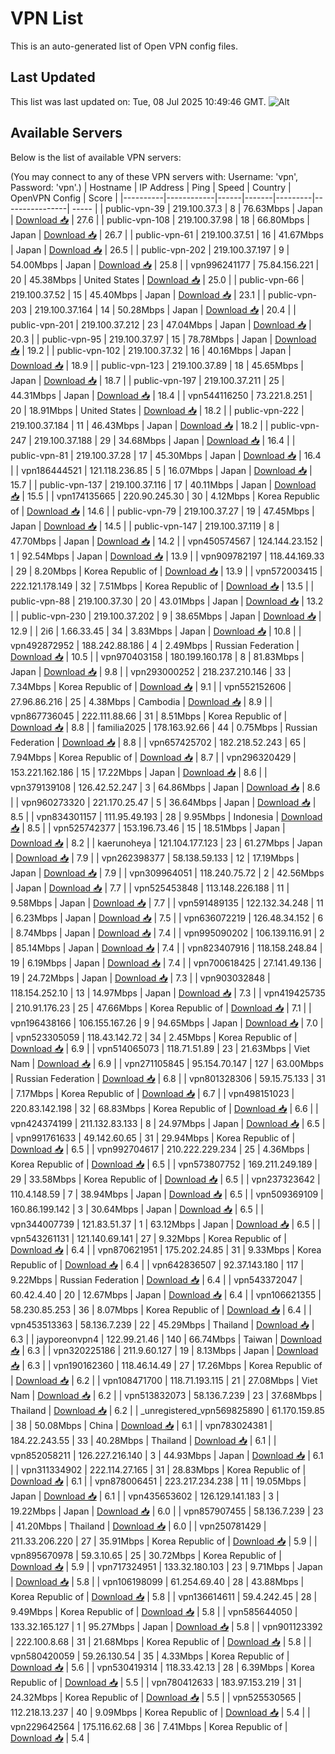 # VPN List

This is an auto-generated list of Open VPN config files.

## Last Updated

This list was last updated on: Tue, 08 Jul 2025 10:49:46 GMT.
![Alt](https://repobeats.axiom.co/api/embed/186b98318ef1479477931607c1ad7d823f12451f.svg "Repobeats analytics image")

## Available Servers

Below is the list of available VPN servers:

(You may connect to any of these VPN servers with: Username: 'vpn', Password: 'vpn'.)
| Hostname | IP Address | Ping | Speed | Country | OpenVPN Config | Score |
|----------|------------|------|-------|---------|----------------| ----- |
| public-vpn-39 | 219.100.37.3 | 8 | 76.63Mbps | Japan | [Download 📥](./configs/server_0_JP.ovpn) | 27.6 |
| public-vpn-108 | 219.100.37.98 | 18 | 66.80Mbps | Japan | [Download 📥](./configs/server_1_JP.ovpn) | 26.7 |
| public-vpn-61 | 219.100.37.51 | 16 | 41.67Mbps | Japan | [Download 📥](./configs/server_2_JP.ovpn) | 26.5 |
| public-vpn-202 | 219.100.37.197 | 9 | 54.00Mbps | Japan | [Download 📥](./configs/server_3_JP.ovpn) | 25.8 |
| vpn996241177 | 75.84.156.221 | 20 | 45.38Mbps | United States | [Download 📥](./configs/server_4_US.ovpn) | 25.0 |
| public-vpn-66 | 219.100.37.52 | 15 | 45.40Mbps | Japan | [Download 📥](./configs/server_5_JP.ovpn) | 23.1 |
| public-vpn-203 | 219.100.37.164 | 14 | 50.28Mbps | Japan | [Download 📥](./configs/server_6_JP.ovpn) | 20.4 |
| public-vpn-201 | 219.100.37.212 | 23 | 47.04Mbps | Japan | [Download 📥](./configs/server_7_JP.ovpn) | 20.3 |
| public-vpn-95 | 219.100.37.97 | 15 | 78.78Mbps | Japan | [Download 📥](./configs/server_8_JP.ovpn) | 19.2 |
| public-vpn-102 | 219.100.37.32 | 16 | 40.16Mbps | Japan | [Download 📥](./configs/server_9_JP.ovpn) | 18.9 |
| public-vpn-123 | 219.100.37.89 | 18 | 45.65Mbps | Japan | [Download 📥](./configs/server_10_JP.ovpn) | 18.7 |
| public-vpn-197 | 219.100.37.211 | 25 | 44.31Mbps | Japan | [Download 📥](./configs/server_11_JP.ovpn) | 18.4 |
| vpn544116250 | 73.221.8.251 | 20 | 18.91Mbps | United States | [Download 📥](./configs/server_12_US.ovpn) | 18.2 |
| public-vpn-222 | 219.100.37.184 | 11 | 46.43Mbps | Japan | [Download 📥](./configs/server_13_JP.ovpn) | 18.2 |
| public-vpn-247 | 219.100.37.188 | 29 | 34.68Mbps | Japan | [Download 📥](./configs/server_14_JP.ovpn) | 16.4 |
| public-vpn-81 | 219.100.37.28 | 17 | 45.30Mbps | Japan | [Download 📥](./configs/server_15_JP.ovpn) | 16.4 |
| vpn186444521 | 121.118.236.85 | 5 | 16.07Mbps | Japan | [Download 📥](./configs/server_16_JP.ovpn) | 15.7 |
| public-vpn-137 | 219.100.37.116 | 17 | 40.11Mbps | Japan | [Download 📥](./configs/server_17_JP.ovpn) | 15.5 |
| vpn174135665 | 220.90.245.30 | 30 | 4.12Mbps | Korea Republic of | [Download 📥](./configs/server_18_KR.ovpn) | 14.6 |
| public-vpn-79 | 219.100.37.27 | 19 | 47.45Mbps | Japan | [Download 📥](./configs/server_19_JP.ovpn) | 14.5 |
| public-vpn-147 | 219.100.37.119 | 8 | 47.70Mbps | Japan | [Download 📥](./configs/server_20_JP.ovpn) | 14.2 |
| vpn450574567 | 124.144.23.152 | 1 | 92.54Mbps | Japan | [Download 📥](./configs/server_21_JP.ovpn) | 13.9 |
| vpn909782197 | 118.44.169.33 | 29 | 8.20Mbps | Korea Republic of | [Download 📥](./configs/server_22_KR.ovpn) | 13.9 |
| vpn572003415 | 222.121.178.149 | 32 | 7.51Mbps | Korea Republic of | [Download 📥](./configs/server_23_KR.ovpn) | 13.5 |
| public-vpn-88 | 219.100.37.30 | 20 | 43.01Mbps | Japan | [Download 📥](./configs/server_24_JP.ovpn) | 13.2 |
| public-vpn-230 | 219.100.37.202 | 9 | 38.65Mbps | Japan | [Download 📥](./configs/server_25_JP.ovpn) | 12.9 |
| 2i6 | 1.66.33.45 | 34 | 3.83Mbps | Japan | [Download 📥](./configs/server_26_JP.ovpn) | 10.8 |
| vpn492872952 | 188.242.88.186 | 4 | 2.49Mbps | Russian Federation | [Download 📥](./configs/server_27_RU.ovpn) | 10.5 |
| vpn970403158 | 180.199.160.178 | 8 | 81.83Mbps | Japan | [Download 📥](./configs/server_28_JP.ovpn) | 9.8 |
| vpn293000252 | 218.237.210.146 | 33 | 7.34Mbps | Korea Republic of | [Download 📥](./configs/server_29_KR.ovpn) | 9.1 |
| vpn552152606 | 27.96.86.216 | 25 | 4.38Mbps | Cambodia | [Download 📥](./configs/server_30_KH.ovpn) | 8.9 |
| vpn867736045 | 222.111.88.66 | 31 | 8.51Mbps | Korea Republic of | [Download 📥](./configs/server_31_KR.ovpn) | 8.8 |
| familia2025 | 178.163.92.66 | 44 | 0.75Mbps | Russian Federation | [Download 📥](./configs/server_32_RU.ovpn) | 8.8 |
| vpn657425702 | 182.218.52.243 | 65 | 7.94Mbps | Korea Republic of | [Download 📥](./configs/server_33_KR.ovpn) | 8.7 |
| vpn296320429 | 153.221.162.186 | 15 | 17.22Mbps | Japan | [Download 📥](./configs/server_34_JP.ovpn) | 8.6 |
| vpn379139108 | 126.42.52.247 | 3 | 64.86Mbps | Japan | [Download 📥](./configs/server_35_JP.ovpn) | 8.6 |
| vpn960273320 | 221.170.25.47 | 5 | 36.64Mbps | Japan | [Download 📥](./configs/server_36_JP.ovpn) | 8.5 |
| vpn834301157 | 111.95.49.193 | 28 | 9.95Mbps | Indonesia | [Download 📥](./configs/server_37_ID.ovpn) | 8.5 |
| vpn525742377 | 153.196.73.46 | 15 | 18.51Mbps | Japan | [Download 📥](./configs/server_38_JP.ovpn) | 8.2 |
| kaerunoheya | 121.104.177.123 | 23 | 61.27Mbps | Japan | [Download 📥](./configs/server_39_JP.ovpn) | 7.9 |
| vpn262398377 | 58.138.59.133 | 12 | 17.19Mbps | Japan | [Download 📥](./configs/server_40_JP.ovpn) | 7.9 |
| vpn309964051 | 118.240.75.72 | 2 | 42.56Mbps | Japan | [Download 📥](./configs/server_41_JP.ovpn) | 7.7 |
| vpn525453848 | 113.148.226.188 | 11 | 9.58Mbps | Japan | [Download 📥](./configs/server_42_JP.ovpn) | 7.7 |
| vpn591489135 | 122.132.34.248 | 11 | 6.23Mbps | Japan | [Download 📥](./configs/server_43_JP.ovpn) | 7.5 |
| vpn636072219 | 126.48.34.152 | 6 | 8.74Mbps | Japan | [Download 📥](./configs/server_44_JP.ovpn) | 7.4 |
| vpn995090202 | 106.139.116.91 | 2 | 85.14Mbps | Japan | [Download 📥](./configs/server_45_JP.ovpn) | 7.4 |
| vpn823407916 | 118.158.248.84 | 19 | 6.19Mbps | Japan | [Download 📥](./configs/server_46_JP.ovpn) | 7.4 |
| vpn700618425 | 27.141.49.136 | 19 | 24.72Mbps | Japan | [Download 📥](./configs/server_47_JP.ovpn) | 7.3 |
| vpn903032848 | 118.154.252.10 | 13 | 14.97Mbps | Japan | [Download 📥](./configs/server_48_JP.ovpn) | 7.3 |
| vpn419425735 | 210.91.176.23 | 25 | 47.66Mbps | Korea Republic of | [Download 📥](./configs/server_49_KR.ovpn) | 7.1 |
| vpn196438166 | 106.155.167.26 | 9 | 94.65Mbps | Japan | [Download 📥](./configs/server_50_JP.ovpn) | 7.0 |
| vpn523305059 | 118.43.142.72 | 34 | 2.45Mbps | Korea Republic of | [Download 📥](./configs/server_51_KR.ovpn) | 6.9 |
| vpn514065073 | 118.71.51.89 | 23 | 21.63Mbps | Viet Nam | [Download 📥](./configs/server_52_VN.ovpn) | 6.9 |
| vpn271105845 | 95.154.70.147 | 127 | 63.00Mbps | Russian Federation | [Download 📥](./configs/server_53_RU.ovpn) | 6.8 |
| vpn801328306 | 59.15.75.133 | 31 | 7.17Mbps | Korea Republic of | [Download 📥](./configs/server_54_KR.ovpn) | 6.7 |
| vpn498151023 | 220.83.142.198 | 32 | 68.83Mbps | Korea Republic of | [Download 📥](./configs/server_55_KR.ovpn) | 6.6 |
| vpn424374199 | 211.132.83.133 | 8 | 24.97Mbps | Japan | [Download 📥](./configs/server_56_JP.ovpn) | 6.5 |
| vpn991761633 | 49.142.60.65 | 31 | 29.94Mbps | Korea Republic of | [Download 📥](./configs/server_57_KR.ovpn) | 6.5 |
| vpn992704617 | 210.222.229.234 | 25 | 4.36Mbps | Korea Republic of | [Download 📥](./configs/server_58_KR.ovpn) | 6.5 |
| vpn573807752 | 169.211.249.189 | 29 | 33.58Mbps | Korea Republic of | [Download 📥](./configs/server_59_KR.ovpn) | 6.5 |
| vpn237323642 | 110.4.148.59 | 7 | 38.94Mbps | Japan | [Download 📥](./configs/server_60_JP.ovpn) | 6.5 |
| vpn509369109 | 160.86.199.142 | 3 | 30.64Mbps | Japan | [Download 📥](./configs/server_61_JP.ovpn) | 6.5 |
| vpn344007739 | 121.83.51.37 | 1 | 63.12Mbps | Japan | [Download 📥](./configs/server_62_JP.ovpn) | 6.5 |
| vpn543261131 | 121.140.69.141 | 27 | 9.32Mbps | Korea Republic of | [Download 📥](./configs/server_63_KR.ovpn) | 6.4 |
| vpn870621951 | 175.202.24.85 | 31 | 9.33Mbps | Korea Republic of | [Download 📥](./configs/server_64_KR.ovpn) | 6.4 |
| vpn642836507 | 92.37.143.180 | 117 | 9.22Mbps | Russian Federation | [Download 📥](./configs/server_65_RU.ovpn) | 6.4 |
| vpn543372047 | 60.42.4.40 | 20 | 12.67Mbps | Japan | [Download 📥](./configs/server_66_JP.ovpn) | 6.4 |
| vpn106621355 | 58.230.85.253 | 36 | 8.07Mbps | Korea Republic of | [Download 📥](./configs/server_67_KR.ovpn) | 6.4 |
| vpn453513363 | 58.136.7.239 | 22 | 45.29Mbps | Thailand | [Download 📥](./configs/server_68_TH.ovpn) | 6.3 |
| jayporeonvpn4 | 122.99.21.46 | 140 | 66.74Mbps | Taiwan | [Download 📥](./configs/server_69_TW.ovpn) | 6.3 |
| vpn320225186 | 211.9.60.127 | 19 | 8.13Mbps | Japan | [Download 📥](./configs/server_70_JP.ovpn) | 6.3 |
| vpn190162360 | 118.46.14.49 | 27 | 17.26Mbps | Korea Republic of | [Download 📥](./configs/server_71_KR.ovpn) | 6.2 |
| vpn108471700 | 118.71.193.115 | 21 | 27.08Mbps | Viet Nam | [Download 📥](./configs/server_72_VN.ovpn) | 6.2 |
| vpn513832073 | 58.136.7.239 | 23 | 37.68Mbps | Thailand | [Download 📥](./configs/server_73_TH.ovpn) | 6.2 |
| _unregistered_vpn569825890 | 61.170.159.85 | 38 | 50.08Mbps | China | [Download 📥](./configs/server_74_CN.ovpn) | 6.1 |
| vpn783024381 | 184.22.243.55 | 33 | 40.28Mbps | Thailand | [Download 📥](./configs/server_75_TH.ovpn) | 6.1 |
| vpn852058211 | 126.227.216.140 | 3 | 44.93Mbps | Japan | [Download 📥](./configs/server_76_JP.ovpn) | 6.1 |
| vpn311334902 | 222.114.27.165 | 31 | 28.83Mbps | Korea Republic of | [Download 📥](./configs/server_77_KR.ovpn) | 6.1 |
| vpn878006451 | 223.217.234.238 | 11 | 19.05Mbps | Japan | [Download 📥](./configs/server_78_JP.ovpn) | 6.1 |
| vpn435653602 | 126.129.141.183 | 3 | 19.22Mbps | Japan | [Download 📥](./configs/server_79_JP.ovpn) | 6.0 |
| vpn857907455 | 58.136.7.239 | 23 | 41.20Mbps | Thailand | [Download 📥](./configs/server_80_TH.ovpn) | 6.0 |
| vpn250781429 | 211.33.206.220 | 27 | 35.91Mbps | Korea Republic of | [Download 📥](./configs/server_81_KR.ovpn) | 5.9 |
| vpn895670978 | 59.3.10.65 | 25 | 30.72Mbps | Korea Republic of | [Download 📥](./configs/server_82_KR.ovpn) | 5.9 |
| vpn717324951 | 133.32.180.103 | 23 | 9.71Mbps | Japan | [Download 📥](./configs/server_83_JP.ovpn) | 5.8 |
| vpn106198099 | 61.254.69.40 | 28 | 43.88Mbps | Korea Republic of | [Download 📥](./configs/server_84_KR.ovpn) | 5.8 |
| vpn136614611 | 59.4.242.45 | 28 | 9.49Mbps | Korea Republic of | [Download 📥](./configs/server_85_KR.ovpn) | 5.8 |
| vpn585644050 | 133.32.165.127 | 1 | 95.27Mbps | Japan | [Download 📥](./configs/server_86_JP.ovpn) | 5.8 |
| vpn901123392 | 222.100.8.68 | 31 | 21.68Mbps | Korea Republic of | [Download 📥](./configs/server_87_KR.ovpn) | 5.8 |
| vpn580420059 | 59.26.130.54 | 35 | 4.33Mbps | Korea Republic of | [Download 📥](./configs/server_88_KR.ovpn) | 5.6 |
| vpn530419314 | 118.33.42.13 | 28 | 6.39Mbps | Korea Republic of | [Download 📥](./configs/server_89_KR.ovpn) | 5.5 |
| vpn780412633 | 183.97.153.219 | 31 | 24.32Mbps | Korea Republic of | [Download 📥](./configs/server_90_KR.ovpn) | 5.5 |
| vpn525530565 | 112.218.13.237 | 40 | 9.09Mbps | Korea Republic of | [Download 📥](./configs/server_91_KR.ovpn) | 5.4 |
| vpn229642564 | 175.116.62.68 | 36 | 7.41Mbps | Korea Republic of | [Download 📥](./configs/server_92_KR.ovpn) | 5.4 |
